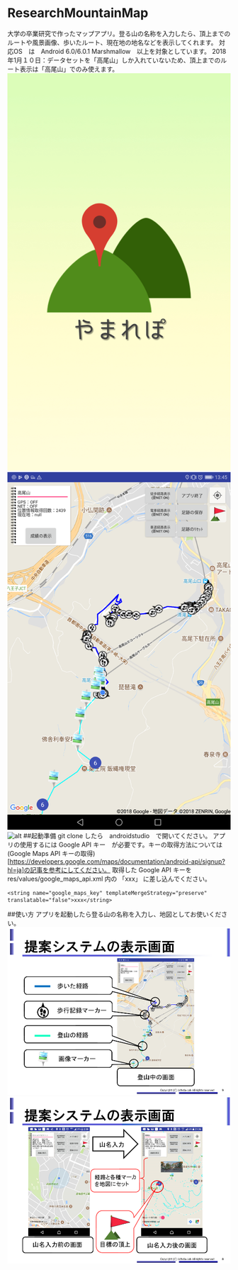 # ResearchMountainMap
大学の卒業研究で作ったマップアプリ。登る山の名称を入力したら、頂上までのルートや風景画像、歩いたルート、現在地の地名などを表示してくれます。
対応OS　は　Android 6.0/6.0.1 Marshmallow　以上を対象としています。
2018年1月１０日：データセットを「高尾山」しか入れていないため、頂上までのルート表示は「高尾山」でのみ使えます。
![alt](intro_img/splash.png)![alt](intro_img/02.png)![alt](intro_img/03.png)
##起動準備
git clone したら　androidstudio　で開いてください。
アプリの使用するには Google API キー　が必要です。キーの取得方法については(Google Maps API キーの取得)[https://developers.google.com/maps/documentation/android-api/signup?hl=ja]の記事を参考にしてください。
取得した Google API キーを res/values/google_maps_api.xml 内の 「xxx」 に差し込んでください。

```
<string name="google_maps_key" templateMergeStrategy="preserve" translatable="false">xxx</string>
```

##使い方
アプリを起動したら登る山の名称を入力し、地図としてお使いください。
![alt](intro_img/04.png)![alt](intro_img/05.png)
